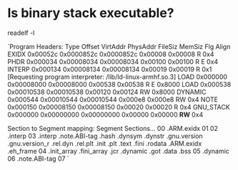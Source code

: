# Is binary stack executable?
readelf -l <bin>

`Program Headers:
  Type           Offset   VirtAddr   PhysAddr   FileSiz MemSiz  Flg Align
  EXIDX          0x00052c 0x0000852c 0x0000852c 0x00008 0x00008 R   0x4
  PHDR           0x000034 0x00008034 0x00008034 0x00100 0x00100 R E 0x4
  INTERP         0x000134 0x00008134 0x00008134 0x00019 0x00019 R   0x1
      [Requesting program interpreter: /lib/ld-linux-armhf.so.3]
  LOAD           0x000000 0x00008000 0x00008000 0x00538 0x00538 R E 0x8000
  LOAD           0x000538 0x00010538 0x00010538 0x00120 0x00124 RW  0x8000
  DYNAMIC        0x000544 0x00010544 0x00010544 0x000e8 0x000e8 RW  0x4
  NOTE           0x000150 0x00008150 0x00008150 0x00020 0x00020 R   0x4
  GNU_STACK      0x000000 0x00000000 0x00000000 0x00000 0x00000 __RW__  0x4

 Section to Segment mapping:
  Segment Sections...
   00     .ARM.exidx
   01
   02     .interp
   03     .interp .note.ABI-tag .hash .dynsym .dynstr .gnu.version .gnu.version_r .rel.dyn .rel.plt .init .plt .text .fini .rodata .ARM.exidx .eh_frame
   04     .init_array .fini_array .jcr .dynamic .got .data .bss
   05     .dynamic
   06     .note.ABI-tag
   07
`